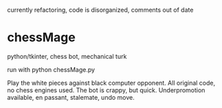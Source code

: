 currently refactoring, code is disorganized, comments out of date

# chessMage
python/tkinter, chess bot, mechanical turk

run with 
python chessMage.py

Play the white pieces against black computer opponent.
All original code, no chess engines used. 
The bot is crappy, but quick.
Underpromotion available, en passant, stalemate, undo move.
